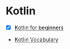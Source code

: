 Kotlin
====

- [x] [Kotlin for beginners](https://www.youtube.com/watch?v=F9UC9DY-vIU)
- [Kotlin Vocabulary](https://www.youtube.com/playlist?list=PLWz5rJ2EKKc_T0fSZc9obnmnWcjvmJdw_)
